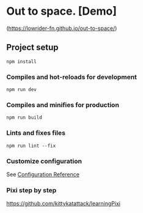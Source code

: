 # Out to space. [Demo]
(https://lowrider-fn.github.io/out-to-space/)
## Project setup
```
npm install
```

### Compiles and hot-reloads for development
```
npm run dev
```

### Compiles and minifies for production
```
npm run build
```

### Lints and fixes files
```
npm run lint --fix
```

### Customize configuration
See [Configuration Reference](https://cli.vuejs.org/config/)

### Pixi step by step 
https://github.com/kittykatattack/learningPixi
